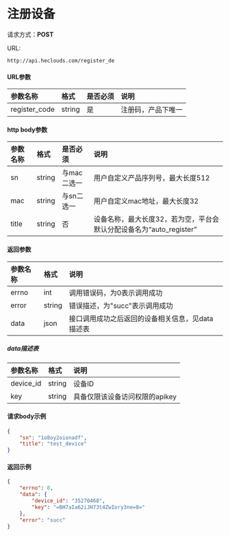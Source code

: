 # 注册设备
请求方式：**POST**

URL: 

    http://api.heclouds.com/register_de

#### URL参数
参数名称 | 格式 | 是否必须 | 说明
:- | :- | :- | :- 
register_code | string | 是 | 注册码，产品下唯一


#### http body参数
参数名称 | 格式 | 是否必须 | 说明
:- | :- | :- | :- 
sn | string | 与mac二选一 | 用户自定义产品序列号，最大长度512
mac | string | 与sn二选一 | 用户自定义mac地址，最大长度32
title | string | 否 | 设备名称，最大长度32，若为空，平台会默认分配设备名为“auto_register”


#### 返回参数
参数名称 | 格式 |  说明
:- | :- | :- 
errno | int | 调用错误码，为0表示调用成功
error | string | 错误描述，为"succ"表示调用成功
data | json | 接口调用成功之后返回的设备相关信息，见data描述表

##### data描述表
参数名称 | 格式 |  说明
:- | :- | :- 
device_id | string | 设备ID
key | string | 具备仅限该设备访问权限的apikey

#### 请求body示例
```json
{
	"sn": "1o8oy2oionadf",
	"title": "test_device"
}
```

#### 返回示例
```json
{
	"errno": 0,
	"data": {
		"device_id": "35270468",
		"key": "=BH7aIa62iJH73t4ZwIory3ne=8="
	},
	"error": "succ"
}
```
